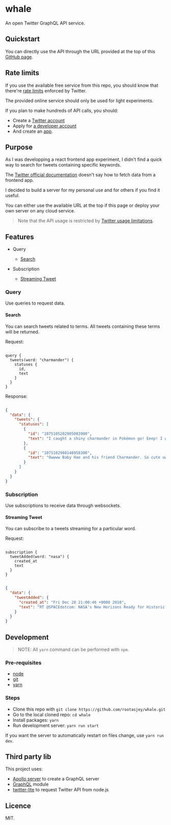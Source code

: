# whale

An open Twitter GraphQL API service.

## Quickstart

You can directly use the API through the URL provided at the top of this [GitHub page](https://github.com/rootasjey/whale).

## Rate limits

If you use the available free service from this repo, you should know that there're [rate limits](https://developer.twitter.com/en/docs/basics/rate-limits) enforced by Twitter.

The provided online service should only be used for light experiments.

If you plan to make hundreds of API calls, you should:

* Create a [Twitter account](https://twitter.com/)
* Apply for [a developer account](https://dev.twitter.com/)
* And create an [app](https://developer.twitter.com/en/apps).

## Purpose

As I was developping a react frontend app experiment, I didn't find a quick way to search for tweets containing specific keywords.

The [Twitter official documentation](https://developer.twitter.com) doesn't say how to fetch data from a frontend app.

I decided to build a server for my personal use and for others if you find it useful.

You can either use the available URL at the top if this page or deploy your own server on any cloud service.

> Note that the API usage is restricted by [Twitter usage limitations](https://developer.twitter.com/en/docs/basics/rate-limits).

## Features

* Query
  * [Search](#search)

* Subscription
  * [Streaming Tweet](#streaming-tweet)

### Query

Use queries to request data.

#### Search

You can search tweets related to terms. All tweets containing these terms will be returned.

Request:

```gql

query {
  tweets(word: "charmander") {
    statuses {
      id,
      text
    }
  }
}

```

Response:

```json

{
  "data": {
    "tweets": {
      "statuses": [
        {
          "id": "1075105202905083900",
          "text": "I caught a shiny charmander in Pokémon go! Eeep! I wuvs him!💕 https://t.co/XHhSFZGi6V"
        },
        {
          "id": "1075102908146958300",
          "text": "Owwww Baby Hae and his friend Charmander. So cute uwu https://t.co/gJ0LiaL1Q3"
        }
      ]
    }
  }
}

```

### Subscription

Use subscriptions to receive data through websockets.

#### Streaming Tweet

You can subscribe to a tweets streaming for a particular word.

Request:

```gql

subscription {
  tweetAdded(word: "nasa") {
    created_at
    text
  }
}

```

```json

{
  "data": {
    "tweetAdded": {
      "created_at": "Fri Dec 28 21:00:46 +0000 2018",
      "text": "RT @SPACEdotcom: NASA's New Horizons Ready for Historic Flyby of Ultima Thule in the Kuiper Belt https://t.co/p6jga9qdnc https://t.co/mxduX…"
    }
  }
}

```

## Development

>NOTE: All `yarn` command can be performed with `npm`.

### Pre-requisites

* [node](https://nodejs.org)
* [git](https://git-scm.com)
* [yarn](https://yarnpkg.com)

### Steps

* Clone this repo with `git clone https://github.com/rootasjey/whale.git`
* Go to the local cloned repo: `cd whale`
* Install packages: `yarn`
* Run development server: `yarn run start`

If you want the server to automatically restart on files change, use `yarn run dev`.

## Third party lib

This project uses:

* [Apollo server](https://apollographql.com)  to create a GraphQL server
* [GraphQL](https://graphql.github.io) module
* [twitter-lite](https://github.com/draftbit/twitter-lite) to request Twitter API from node.js

## Licence

MIT.
